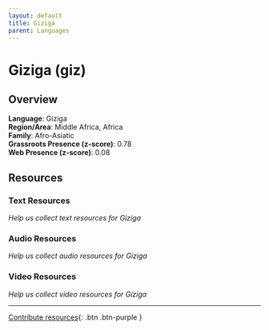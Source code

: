 ```yaml
---
layout: default
title: Giziga
parent: Languages
---
```


# Giziga (giz)

## Overview

**Language**: Giziga  
**Region/Area**: Middle Africa, Africa  
**Family**: Afro-Asiatic  
**Grassroots Presence (z-score)**: 0.78  
**Web Presence (z-score)**: 0.08  

## Resources

### Text Resources
*Help us collect text resources for Giziga*

### Audio Resources
*Help us collect audio resources for Giziga*

### Video Resources
*Help us collect video resources for Giziga*

---

[Contribute resources](https://forms.office.com/e/1SfLJx3u1r){: .btn .btn-purple }
